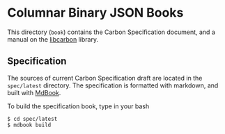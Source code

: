 # Columnar Binary JSON Books

This directory (`book`) contains the Carbon Specification document, and a manual on the [libcarbon](https://github.com/protolabs/libcarbon) library.

## Specification 

The sources of current Carbon Specification draft are located in the `spec/latest` directory. The specification is formatted with  markdown, and built with [MdBook](https://github.com/rust-lang-nursery/mdBook).

To build the specification book, type in your bash
```
$ cd spec/latest
$ mdbook build
```